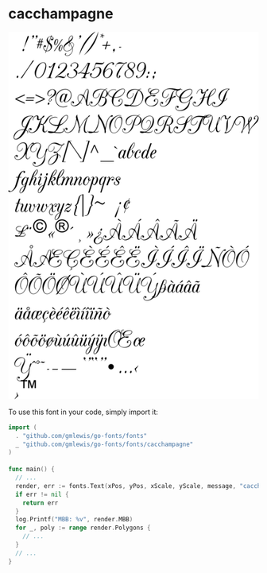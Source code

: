 # cacchampagne

![cacchampagne](cacchampagne.png)

To use this font in your code, simply import it:

```go
import (
  . "github.com/gmlewis/go-fonts/fonts"
  _ "github.com/gmlewis/go-fonts/fonts/cacchampagne"
)

func main() {
  // ...
  render, err := fonts.Text(xPos, yPos, xScale, yScale, message, "cacchampagne", Center)
  if err != nil {
    return err
  }
  log.Printf("MBB: %v", render.MBB)
  for _, poly := range render.Polygons {
    // ...
  }
  // ...
}
```
